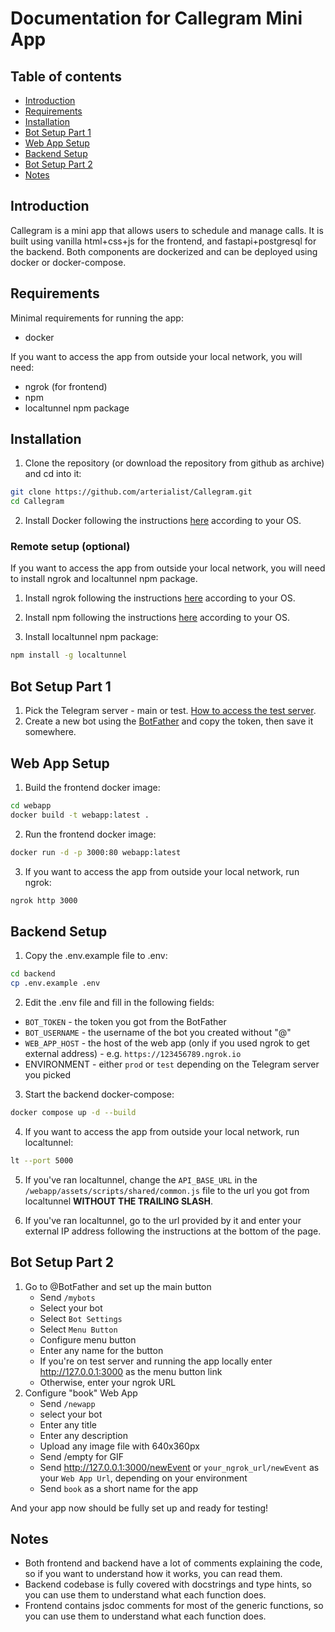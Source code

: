# Documentation for Callegram Mini App

## Table of contents

- [Introduction](#introduction)
- [Requirements](#requirements)
- [Installation](#installation)
- [Bot Setup Part 1](#bot-setup-part-1)
- [Web App Setup](#web-app-setup)
- [Backend Setup](#backend-setup)
- [Bot Setup Part 2](#bot-setup-part-2)
- [Notes](#notes)

## Introduction

Callegram is a mini app that allows users to schedule and manage calls. It is built using vanilla html+css+js for the frontend, and fastapi+postgresql for the backend. Both components are dockerized and can be deployed using docker or docker-compose.

## Requirements

Minimal requirements for running the app:

- docker

If you want to access the app from outside your local network, you will need:

- ngrok (for frontend)
- npm
- localtunnel npm package

## Installation

1. Clone the repository (or download the repository from github as archive) and cd into it:

```bash
git clone https://github.com/arterialist/Callegram.git
cd Callegram
```

2. Install Docker following the instructions [here](https://docs.docker.com/engine/install/) according to your OS.

### Remote setup (optional)

If you want to access the app from outside your local network, you will need to install ngrok and localtunnel npm package.

1. Install ngrok following the instructions [here](https://ngrok.com/download) according to your OS.

2. Install npm following the instructions [here](https://docs.npmjs.com/downloading-and-installing-node-js-and-npm) according to your OS.

3. Install localtunnel npm package:

```bash
npm install -g localtunnel
```

## Bot Setup Part 1

1. Pick the Telegram server - main or test. [How to access the test server](https://core.telegram.org/bots/webapps#testing-mini-apps).
2. Create a new bot using the [BotFather](https://t.me/botfather) and copy the token, then save it somewhere.

## Web App Setup

1. Build the frontend docker image:

```bash
cd webapp
docker build -t webapp:latest .
```

2. Run the frontend docker image:

```bash
docker run -d -p 3000:80 webapp:latest
```

3. If you want to access the app from outside your local network, run ngrok:

```bash
ngrok http 3000
```

## Backend Setup

1. Copy the .env.example file to .env:

```bash
cd backend
cp .env.example .env
```

2. Edit the .env file and fill in the following fields:

- `BOT_TOKEN` - the token you got from the BotFather
- `BOT_USERNAME` - the username of the bot you created without "@"
- `WEB_APP_HOST` - the host of the web app (only if you used ngrok to get external address) - e.g. `https://123456789.ngrok.io`
- ENVIRONMENT - either `prod` or `test` depending on the Telegram server you picked

3. Start the backend docker-compose:

```bash
docker compose up -d --build
```

4. If you want to access the app from outside your local network, run localtunnel:

```bash
lt --port 5000
```

5. If you've ran localtunnel, change the `API_BASE_URL` in the `/webapp/assets/scripts/shared/common.js` file to the url you got from localtunnel **WITHOUT THE TRAILING SLASH**.

6. If you've ran localtunnel, go to the url provided by it and enter your external IP address following the instructions at the bottom of the page.

## Bot Setup Part 2

1. Go to @BotFather and set up the main button
   - Send `/mybots`
   - Select your bot
   - Select `Bot Settings`
   - Select `Menu Button`
   - Configure menu button
   - Enter any name for the button
   - If you're on test server and running the app locally enter http://127.0.0.1:3000 as the menu button link
   - Otherwise, enter your ngrok URL
2. Configure "book" Web App
   - Send `/newapp`
   - select your bot
   - Enter any title
   - Enter any description
   - Upload any image file with 640x360px
   - Send /empty for GIF
   - Send http://127.0.0.1:3000/newEvent or `your_ngrok_url/newEvent` as your `Web App Url`, depending on your environment
   - Send `book` as a short name for the app

And your app now should be fully set up and ready for testing!


## Notes

- Both frontend and backend have a lot of comments explaining the code, so if you want to understand how it works, you can read them.
- Backend codebase is fully covered with docstrings and type hints, so you can use them to understand what each function does.
- Frontend contains jsdoc comments for most of the generic functions, so you can use them to understand what each function does.
